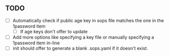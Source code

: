 

## TODO

- [ ] Automatically check if public age key in sops file matches the one in the 1password item
    - [ ] If age keys don't offer to update
- [ ] Add more options like specifying a key file or manually specifying a 1password item in-line
- [ ] init should offer to generate a blank .sops.yaml if it doesn't exist.

